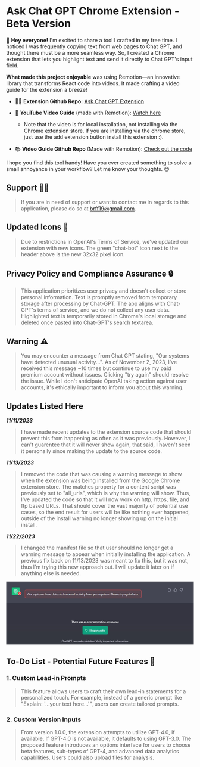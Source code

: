# Ask Chat GPT Chrome Extension - Beta Version

🚀 **Hey everyone!** I'm excited to share a tool I crafted in my free time. I noticed I was frequently copying text from web pages to Chat GPT, and thought there must be a more seamless way. So, I created a Chrome extension that lets you highlight text and send it directly to Chat GPT's input field.

**What made this project enjoyable** was using Remotion—an innovative library that transforms React code into videos. It made crafting a video guide for the extension a breeze!

- 👩‍💻 **Extension Github Repo:** [Ask Chat GPT Extension](https://github.com/BrianARuff/ask-chat-gpt-extension)
- 🎥 **YouTube Video Guide** (made with Remotion): [Watch here](https://www.youtube.com/watch?v=I8HxHOAuylY)

  - Note that the video is for local installation, not installing via the Chrome extension store. If you are installing via the chrome store, just use the add extension button install this extension :).

- 📚 **Video Guide Github Repo** (Made with Remotion): [Check out the code](https://github.com/BrianARuff/ask-chat-gpt-extension-video)

I hope you find this tool handy! Have you ever created something to solve a small annoyance in your workflow? Let me know your thoughts. 😊

## Support 🙋‍♂️

> If you are in need of support or want to contact me in regards to this application, please do so at [brff19@gmail.com](mailto:brff19@gmail.com).

## Updated Icons 🔄

> Due to restrictions in OpenAI's Terms of Service, we've updated our extension with new icons. The green "chat-bot" icon next to the header above is the new 32x32 pixel icon.

## Privacy Policy and Compliance Assurance 🔒

> This application prioritizes user privacy and doesn't collect or store personal information. Text is promptly removed from temporary storage after processing by Chat-GPT. The app aligns with Chat-GPT's terms of service, and we do not collect any user data. Highlighted text is temporarily stored in Chrome's local storage and deleted once pasted into Chat-GPT's search textarea.

## Warning ⚠️

> You may encounter a message from Chat GPT stating, "Our systems have detected unusual activity...". As of November 2, 2023, I've received this message ~10 times but continue to use my paid premium account without issues. Clicking "try again" should resolve the issue. While I don't anticipate OpenAI taking action against user accounts, it's ethically important to inform you about this warning.

## Updates Listed Here

**_11/11/2023_**

> I have made recent updates to the extension source code that should prevent this from happening as often as it was previously. However, I can't guarentee that it will never show again, that said, I haven't seen it personally since making the update to the source code.

**_11/13/2023_**

> I removed the code that was causing a warning message to show when the extension was being installed from the Google Chrome extension store. The matches property for a content script was previously set to "all_urls", which is why the warning will show. Thus, I've updated the code so that it will now work on http, https, file, and ftp based URLs. That should cover the vast majority of potential use cases, so the end result for users will be like nothing ever happened, outside of the install warning no longer showing up on the initial install.

**_11/22/2023_**

> I changed the manifest file so that user should no longer get a warning message to appear when initially installing the application. A previous fix back on 11/13/2023 was meant to fix this, but it was not, thus I'm trying this new approach out. I will update it later on if anything else is needed.

![OpenAI Unusual Activity Warning](frontend/images/detected-unusual-activity.jpg)

## To-Do List - Potential Future Features 📝

### 1. **Custom Lead-in Prompts**

> This feature allows users to craft their own lead-in statements for a personalized touch. For example, instead of a generic prompt like "Explain: '...your text here...'", users can create tailored prompts.

### 2. **Custom Version Inputs**

> From version 1.0.0, the extension attempts to utilize GPT-4.0, if available. If GPT-4.0 is not available, it defaults to using GPT-3.0. The proposed feature introduces an options interface for users to choose beta features, sub-types of GPT-4, and advanced data analytics capabilities. Users could also upload files for analysis.
